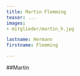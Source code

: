 ```yaml
---
title: Martin Flemming
teaser: ...
images:
- mitglieder/martin_h.jpg

lastname: Hermann
firstname: Flemming

---
```


##Martin